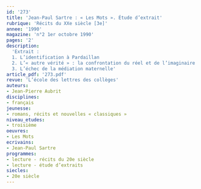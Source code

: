 ```yaml
---
id: '273'
title: 'Jean-Paul Sartre : « Les Mots ». Étude d’extrait'
rubrique: 'Récits du XXe siècle [3e]'
annee: '1990'
magazine: 'n°2 1er octobre 1990'
pages: '2'
description: 
  'Extrait :
  1. L’identification à Pardaillan
  2. L’« autre vérité » : la confrontation du réel et de l’imaginaire
  3. L’échec de la médiation maternelle'
article_pdf: '273.pdf'
revue: 'L’école des lettres des collèges'
auteurs:
- Jean-Pierre Aubrit
disciplines:
- français
jeunesse:
- romans, récits et nouvelles « classiques »
niveau_etudes:
- troisième
oeuvres:
- Les Mots
ecrivains:
- Jean-Paul Sartre
programmes:
- lecture - récits du 20e siècle
- lecture - étude d’extraits
siecles:
- 20e siècle
---
```

